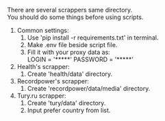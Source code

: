 There are several scrappers same directory.  
You should do some things before using scripts.  
1. Common settings:
    1. Use 'pip install -r requirements.txt' in terminal.  
    2. Make .env file beside script file.  
    3. Fill it with your proxy data as:  
LOGIN = '\*\*\*\*\*'
PASSWORD = '\*\*\*\*\*'
2. Health's scrapper:
    1. Create 'health/data' directory.
3. Recordpower's scrapper:
    1. Create 'recordpower/data/media' directory.
4. Tury.ru scrapper:
    1. Create 'tury/data' directory.
    2. Input prefer country from list.
